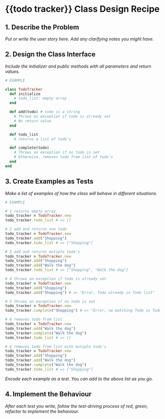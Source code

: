# {{todo tracker}} Class Design Recipe

## 1. Describe the Problem

_Put or write the user story here. Add any clarifying notes you might have._

## 2. Design the Class Interface

_Include the initializer and public methods with all parameters and return values._

```ruby
# EXAMPLE

class TodoTracker
  def initialize
    # todo_list: empty array 
  end

  def add(todo) # todo is a string
    # Throws an exception if todo is already set
    # No return value
  end

  def todo_list
    # returns a list of todo's 

  def complete(todo)
    # Throws an exception if no todo is set
    # Otherwise, removes todo from list of todo's 
  end
end
```

## 3. Create Examples as Tests

_Make a list of examples of how the class will behave in different situations._

```ruby
# EXAMPLE

# 1 returns empty array
todo_tracker = TodoTracker.new
todo_tracker.todo_list # => []

# 2 add and returns one todo
todo_tracker = TodoTracker.new
todo_tracker.add("Shopping")
todo_tracker.todo_list # => ["Shopping"]

# 3 add and returns mutiple todo's
todo_tracker = TodoTracker.new
todo_tracker.add("Shopping")
todo_tracker.add("Walk the dog")
todo_tracker.todo_list # => ["Shopping", "Walk the dog"]

# 4 throws an exception if todo is already set
todo_tracker = TodoTracker.new
todo_tracker.add("Shopping")
todo_tracker.add("Shopping") # => "Error, Todo already in Todo list"

# 5 throws an exception if no todo is set
todo_tracker = TodoTracker.new
todo_tracker.complete("Shopping") # => "Error, no matching Todo in Todo list"

# 6 removes todo from list
todo_tracker = TodoTracker.new
todo_tracker.add("Walk the dog")
todo_tracker.complete("Walk the dog")
todo_tracker.todo_list # => []

# 6 removes todo from list with mutiple todo's
todo_tracker = TodoTracker.new
todo_tracker.add("Shopping")
todo_tracker.add("Walk the dog")
todo_tracker.complete("Walk the dog")
todo_tracker.todo_list # => ["Shopping"]

```

_Encode each example as a test. You can add to the above list as you go._

## 4. Implement the Behaviour

_After each test you write, follow the test-driving process of red, green, refactor to implement the behaviour._

